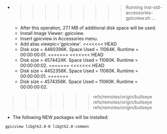 * >>>>>>>>> Running inst-std-accessories-gpicview.sh ...
  * After this operation, 27.1 MB of additional disk space will be used.
  * Install Image Viewer: gpicview.
  * Insert gpicview in Accessories menu.
  * Add alias viewpic='gpicview'.
<<<<<<< HEAD
  * Disk size = 4460396K. Space Used = 11064K. Runtime = 00:00:00:01.
=======
<<<<<<< HEAD
  * Disk size = 4574424K. Space Used = 11060K. Runtime = 00:00:00:02.
=======
<<<<<<< HEAD
  * Disk size = 4452356K. Space Used = 11060K. Runtime = 00:00:00:01.
=======
  * Disk size = 4574356K. Space Used = 11060K. Runtime = 00:00:00:02.
>>>>>>> refs/remotes/origin/bullseye
>>>>>>> refs/remotes/origin/bullseye
>>>>>>> refs/remotes/origin/bullseye
  * The following NEW packages will be installed:
  ```bash
gpicview libgtk2.0-0 libgtk2.0-common
  ```
